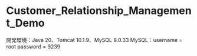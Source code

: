 # Customer_Relationship_Management_Demo
開発環境：Java 20、Tomcat 10.1.9、MySQL 8.0.33
MySQL：username = root    password = 9239
